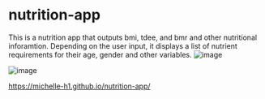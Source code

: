 # nutrition-app
This is a nutrition app that outputs  bmi, tdee, and bmr and other nutritional inforamtion.
Depending on the user input, it  displays a list of nutrient requirements for their age, gender and other variables. 
![image](https://user-images.githubusercontent.com/95250239/215279990-c5102b4d-4901-4c39-922d-93938bc3becf.png)


![image](https://user-images.githubusercontent.com/95250239/215279950-b801cdee-bd7a-4d2b-a007-35bf244546e0.png)


https://michelle-h1.github.io/nutrition-app/
